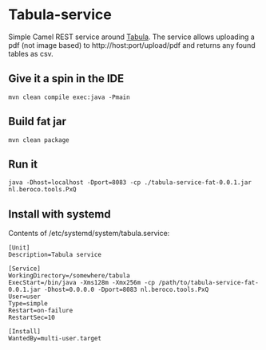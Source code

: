 # Tabula-service

Simple Camel REST service around [Tabula](https://github.com/tabulapdf/tabula-java). The service allows uploading a pdf (not image based) to http://host:port/upload/pdf
and returns any found tables as csv.

## Give it a spin in the IDE

    mvn clean compile exec:java -Pmain

## Build fat jar

    mvn clean package

## Run it

    java -Dhost=localhost -Dport=8083 -cp ./tabula-service-fat-0.0.1.jar nl.beroco.tools.PxQ

## Install with systemd

Contents of /etc/systemd/system/tabula.service:

    [Unit]
    Description=Tabula service
    
    [Service]
    WorkingDirectory=/somewhere/tabula
    ExecStart=/bin/java -Xms128m -Xmx256m -cp /path/to/tabula-service-fat-0.0.1.jar -Dhost=0.0.0.0 -Dport=8083 nl.beroco.tools.PxQ
    User=user
    Type=simple
    Restart=on-failure
    RestartSec=10
    
    [Install]
    WantedBy=multi-user.target

